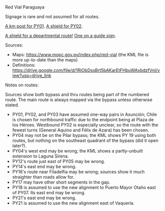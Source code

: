 Red Vial Paraguaya

Signage is rare and not assumed for all routes.

[A km post for PY01](https://www.mapillary.com/app/?lat=-25.443536299998&lng=-57.535598200002&z=17&pKey=1461711677907949&focus=photo&x=0.7831724510372386&y=0.5768438009984485&zoom=2.981954841444413). [A shield for PY02](https://youtu.be/uETz6uABdCc?t=25).

[A shield for a departmental route!](https://www.mapillary.com/app/?lat=-25.511454699998&lng=-57.4189854&z=16.80116545073889&pKey=880663240042113&focus=photo&x=0.7591121869502883&y=0.5225833263636896&zoom=1.2344023304685205) [One on a guide sign](https://youtu.be/CUTpybWFNS8?t=1292).

Sources:
* Maps: https://www.mopc.gov.py/index.php/red-vial (the KML file is more up-to-date than the maps)
* Definitions: https://drive.google.com/file/d/1RjObDssBrt5bAKarEtFHbuWAxbdzfVnl/view?usp=drive_link

Notes on routes:

Sources show both bypass and thru routes being part of the numbered route. The main route is always mapped via the bypass unless otherwise stated.
* PY01, PY02, and PY03 have assumed one-way pairs in Asunción; Chile is chosen for northbound traffic due to the endpoint being at Plaza de los Héroes. Westbound PY02 is especially unclear, so the route with the fewest turns (General Aquino and Félix de Azara) has been chosen.
* PY04 may not be on the Pilar bypass; the KML shows PY 19 using both routes, but nothing on the southeast quadrant of the bypass (did it open later?).
* PY04's west end may be wrong; the KML shows a partly-unbuilt extension to Laguna Sirena.
* PY12's route just east of PY05 may be wrong.
* PY14's east end may be wrong.
* PY16's route near Filadelfia may be wrong; sources show it much straighter than roads allow for.
* PY17 may have other short segments in the gap.
* PY18 is assumed to use the new alignment to Puerto Mayor Otaño east of PY07. Its east end may be wrong.
* PY21's east end may be wrong.
* PY21 is assumed to use the new alignment east of Vaquería.
